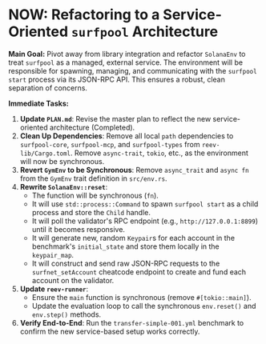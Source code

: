 # NOW: Refactoring to a Service-Oriented `surfpool` Architecture

**Main Goal:** Pivot away from library integration and refactor `SolanaEnv` to treat `surfpool` as a managed, external service. The environment will be responsible for spawning, managing, and communicating with the `surfpool start` process via its JSON-RPC API. This ensures a robust, clean separation of concerns.

**Immediate Tasks:**

1.  **Update `PLAN.md`**: Revise the master plan to reflect the new service-oriented architecture (Completed).
2.  **Clean Up Dependencies**: Remove all local `path` dependencies to `surfpool-core`, `surfpool-mcp`, and `surfpool-types` from `reev-lib/Cargo.toml`. Remove `async-trait`, `tokio`, etc., as the environment will now be synchronous.
3.  **Revert `GymEnv` to be Synchronous**: Remove `async_trait` and `async fn` from the `GymEnv` trait definition in `src/env.rs`.
4.  **Rewrite `SolanaEnv::reset`**:
    *   The function will be synchronous (`fn`).
    *   It will use `std::process::Command` to spawn `surfpool start` as a child process and store the `Child` handle.
    *   It will poll the validator's RPC endpoint (e.g., `http://127.0.0.1:8899`) until it becomes responsive.
    *   It will generate new, random `Keypair`s for each account in the benchmark's `initial_state` and store them locally in the `keypair_map`.
    *   It will construct and send raw JSON-RPC requests to the `surfnet_setAccount` cheatcode endpoint to create and fund each account on the validator.
5.  **Update `reev-runner`**:
    *   Ensure the `main` function is synchronous (remove `#[tokio::main]`).
    *   Update the evaluation loop to call the synchronous `env.reset()` and `env.step()` methods.
6.  **Verify End-to-End**: Run the `transfer-simple-001.yml` benchmark to confirm the new service-based setup works correctly.
